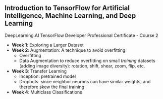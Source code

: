 ## Introduction to TensorFlow for Artificial Intelligence, Machine Learning, and Deep Learning
DeepLearning.AI TensorFlow Developer Professional Certificate - Course 2
- **Week 1**: Exploring a Larger Dataset
- **Week 2**: Augmentation: A technique to avoid overfitting
  - Overfitting
  - Data Augmentation to reduce overfitting on small *training* datasets (adding image diversity): rotation, shift, shear, zoom, flip, etc.
- **Week 3**: Transfer Learning
  - Inception: pretrained model
  - Dropouts: since neighbor neurons can have similar weights, and therefore skew the final training
- **Week 4**: Multiclass Classifications
